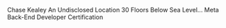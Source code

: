 Chase
Kealey
An Undisclosed Location 30 Floors Below Sea Level...
Meta Back-End Developer Certification
